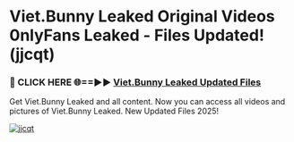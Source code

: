 # Viet.Bunny Leaked Original Videos 0nlyFans Leaked - Files Updated! (jjcqt)

<h3>🔴 CLICK HERE 🌐==►► <a href="https://tinyurl.com/ehrbuxhb" rel="nofollow">Viet.Bunny Leaked Updated Files</a></h3>

Get Viet.Bunny Leaked and all content. Now you can access all videos and pictures of Viet.Bunny Leaked. New Updated Files 2025!

[![jjcqt](https://i.imgur.com/lVYEuWS.gif)](https://tinyurl.com/ehrbuxhb)
